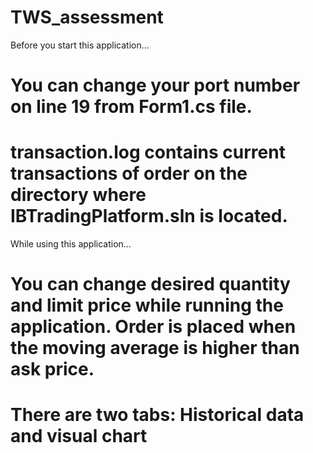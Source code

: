 # TWS_assessment
Before you start this application...
# You can change your port number on line 19 from Form1.cs file.
# transaction.log contains current transactions of order on the directory where IBTradingPlatform.sln is located.

While using this application...
# You can change desired quantity and limit price while running the application. Order is placed when the moving average is higher than ask price.
# There are two tabs: Historical data and visual chart
